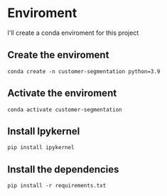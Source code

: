 # Enviroment
I'll create a conda enviroment for this project
## Create the enviroment
```
conda create -n customer-segmentation python=3.9
```
## Activate the enviroment
```
conda activate customer-segmentation
```
## Install Ipykernel
```
pip install ipykernel
```
## Install the dependencies
```
pip install -r requirements.txt
```

